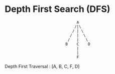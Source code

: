 # Depth First Search (DFS)

                                    A
                                   /|\  
                                  / | \ 
                                 /  |  \
                                /   |   \
                               B    C    D
                                    |
                                    |
                                    F

Depth First Traversal : [A, B, C, F, D] 
                                    
